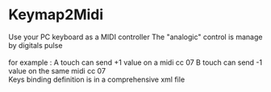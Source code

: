 # Keymap2Midi

Use your PC keyboard as a MIDI controller
The "analogic" control is manage by digitals pulse
<br><br>
for example :
A touch can send +1 value on a midi cc 07
B touch can send -1 value on the same midi cc 07
<br>
Keys binding definition is in a comprehensive xml file
